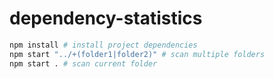 # dependency-statistics

```bash
npm install # install project dependencies
npm start "../+(folder1|folder2)" # scan multiple folders
npm start . # scan current folder
```
